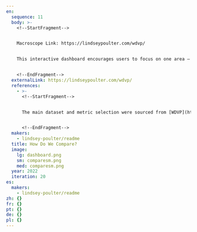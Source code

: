 ```yaml
---
en:
  sequence: 11
  body: >-
    <!--StartFragment-->


    Macroscope Link: https://lindseypoulter.com/wdvp/


    This interactive dashboard encourages users to focus on one area – a country, region, or income level – and see how it compares to its counterparts across a wide range of metrics. It provides multiple ways to interact and explore – the user can search for a country of interest, use the shuffle button to randomly select a focus, or change the selection via tooltips. For best experience, view on a large screen. Recognition: Winner of the World Data Viz Prize


    <!--EndFragment-->
  externalLink: https://lindseypoulter.com/wdvp/
  references:
    - >-
      <!--StartFragment-->


      The main dataset and metric selection were sourced from [WDVP](https://docs.google.com/spreadsheets/d/1_xdns_UCtRNH9TWcxKYKa_HydlkZxbqCCYRfdxhUNpg/edit#gid=0). The right-hand side of this visualization details the original source of the data. Region and income level classifications originate from the World Bank, via [Gapminder](https://docs.google.com/spreadsheets/d/1qHalit8sXC0R8oVXibc2wa2gY7bkwGzOybEMTWp-08o/edit#gid=501532268).


      <!--EndFragment-->
  makers:
    - lindsey-poulter/readme
  title: How Do We Compare?
  image:
    lg: dashboard.png
    sm: comparesm.png
    med: comparesm.png
  year: 2022
  iteration: 20
es:
  makers:
    - lindsey-poulter/readme
zh: {}
fr: {}
pt: {}
de: {}
pl: {}
---
```

